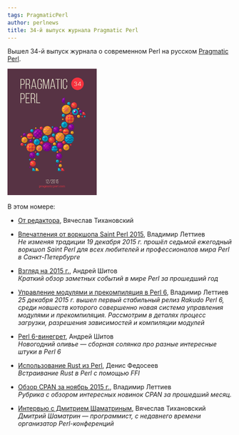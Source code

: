 ```yaml
---
tags: PragmaticPerl
author: perlnews
title: 34-й выпуск журнала Pragmatic Perl
---
```

Вышел 34-й выпуск журнала о современном Perl на русском [Pragmatic Perl](http://pragmaticperl.com).

[![Pragmatic Perl 34](/blog/2015/12/31/01-pragmatic-perl-34/pp34.png)](http://pragmaticperl.com/issues/34)

В этом номере:

- [От редактора](http://pragmaticperl.com/a/19c65174), Вячеслав Тихановский

- [Впечатления от воркшопа Saint Perl 2015](http://pragmaticperl.com/a/03f5a6a7), Владимир Леттиев<br>
  _Не изменяя традиции 19 декабря 2015 г. прошёл седьмой ежегодный воркшоп
  Saint Perl для всех любителей и профессионалов мира Perl в Санкт-Петербурге_

- [Взгляд на 2015 г.](http://pragmaticperl.com/a/513cbaaa), Андрей Шитов<br>
  _Краткий обзор заметных событий в мире Perl за прошедший год_

- [Управление модулями и прекомпиляция в Perl
  6](http://pragmaticperl.com/a/08df5d9c), Владимир Леттиев<br>
  _25 декабря 2015 г. вышел первый стабильный релиз Rakudo Perl 6, среди новшеств которого совершенно новая система управления модулями и прекомпиляция. Рассмотрим в деталях процесс загрузки, разрешения зависимостей и компиляции модулей_

- [Perl 6-винегрет](http://pragmaticperl.com/a/c5e39c3c), Андрей Шитов<br>
  _Новогодний оливье — сборная солянка про разные интересные штуки в Perl 6_

- [Использование Rust из Perl](http://pragmaticperl.com/a/c8d2c40d), Денис Федосеев<br>
  _Встраивание Rust в Perl с помощью FFI_

- [Обзор CPAN за ноябрь 2015 г.](http://pragmaticperl.com/a/60f97f58), Владимир Леттиев<br>
  _Рубрика с обзором интересных новинок CPAN за прошедший месяц._

- [Интервью с Дмитрием Шаматриным](http://pragmaticperl.com/a/f47a739a), Вячеслав Тихановский<br>
  _Дмитрий Шаматрин — программист, с недавнего времени организатор Perl-конференций_

